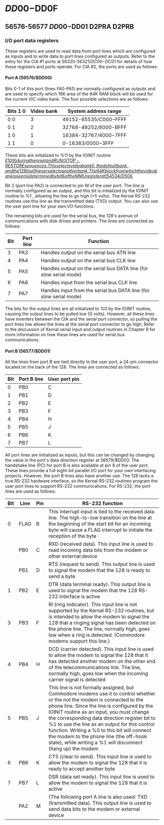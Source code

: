# $DD00-$DD0F

## 56576-56577 $DD00-$DD01 D2PRA D2PRB <a name="DD00"></a><a name="DD01"></a>
### I/O port data registers

These registers are used to read data from port lines which are
configured as inputs and to write data to port lines configured
as outputs. Refer to the entry for the CIA #1 ports at
56320-56321/$DC00-$DC01 for details of how these registers
and ports operate. For CIA #2, the ports are used as follows:

#### Port A (56576/$DD00)
Bits 0-1 of this port (lines FA0-PA1) are normally configured
as outputs and are used to specify which 16K area of the 64K
RAM block will be used for the current VIC video bank. The
four possible selections are as follows:

|Bits 1 0|Video bank|System address range|
|-|-|-|
|0 0|3|49152-65535/$C000-$FFFF|
|0 1|2|32768-49252/$8000-$BFFF|
|1 0|1|16384-32767/$4000-$7FFF|
|1 1|0|0-16383/$0000-$3FFF|

These bits are initialized to %11 by the IOINIT routine
[$E109] during the reset and RUN/STOP-RESTORE sequences.
This selects video bank 0, the default bank, and the
128 itself never selects another bank. The 64K block from
which the video bank is seen is determined by bit 6 of the
MMU register at [54534/$D506](D500#D506).

Bit 2 (port line PA2) is connected to pin M of the user
port. The line is normally configured as an output, and this bit
is initialized by the IOINIT routine to %1 , allowing the line to
go high (+5 volts). The Kernal RS-232 routines use this line
as the transmitted data (TXD) output. You can also use the
user port line for your own I/O functions.

The remaining bits are used for the serial bus, the 128's
avenue of communications with disk drives and printers. The
lines are connected as follows:

|Bit|Port line|Function|
|-|-|-|
|3|PA3|Handles output on the serial bus ATN line|
|4|PA4|Handles output on the serial bus CLK line|
|5|PA5|Handles output on the serial bus DATA line (for slow serial mode)|
|6|PA6|Handles input from the serial bus CLK line|
|7|PA7|Handles input from the serial bus DATA line (for slow serial mode)|

The bits for the output lines are all initialized to %0 by the
IOINIT routine, causing the output lines to be pulled low {0
volts). However, all these lines have inverters between the
CIA and the serial port connector, so pulling the port lines low
allows the lines at the serial port connector to go high. Refer
to the discussion of Kernal serial input and output routines in
Chapter 9 for more information on how these lines are used
for serial bus communications.

#### Port B (56577/$DD01)

All the lines from port B are tied directly to the user port, a
24-pin connector located on the back of the 128. The lines are
connected as follows:

|Bit|Port B line|User port pin|
|-|-|-|
|0|PB0|C|
|1|PB1|D|
|2|PB2|E|
|3|PB3|F|
|4|PB4|H|
|5|PB5|J|
|6|PB6|K|
|7|PB7|L|

All port lines are initialized as inputs, but this can be changed
by changing the value in the port's data direction register at
56579/$DD03. The handshake line (PC) for port B is also
available at pin 8 of the user port, These lines provide a full
eight-bit parallel I/O port for your own interfacing projects.
However, the port B lines also have another use. The 128
lacks a true RS-232 hardware interface, so the Kernal RS-232
routines program the user port lines to support RS-232 communications.
For RS-232, the port lines are used as follows:

|Bit|Line|Pin|RS-232 function|
|-|-|-|-|
|0|FLAG|B|This interrupt input is tied to the received data line. The high-to-low transition on the line at the beginning of the start bit for an incoming byte will cause a FLAG interrupt to initiate the reception of the byte|
||PB0|C|RXD (received data). This input line is used to read incoming data bits from the modem or other external device|
||PB1|D|RTS (request to send). This output line is used to signal the modem that the 128 is ready to send a byte|
|1|PB2|E|DTR (data terminal ready). This output line is used to signal the modem that the 128 RS-232 interface is active|
|3|PB3|F|RI (ring indicator). This input line is not supported by the Kernal RS-232 routines, but is intended to allow the modem to signal the 128 that a ringing signal has been detected on the phone line. The line, normally high, goes low when a ring is detected. (Commodore modems support this line.)|
|4|PB4|H|DCD (carrier detected). This input line is used to allow the modem to signal the 128 that it has detected another modem on the other end of the telecommunications link. The line, normally high, goes low when the incoming carrier signal is detected|
|5|PBS|J|This line is not formally assigned, but Commodore modems use it to control whether or the not the modem is connected to the phone line. Since the line is configured by the IOINIT routine as an input, you must change the corresponding data direction register bit to %1 to use the line as an output for this control function. Writing a %0 to this bit will connect the modem to the phone line (the off-hook state), while writing a %1 will disconnect (hang up) the modem|
|6|PB6|K|CT5 (clear to send). This input line is used to allow the modem to signal the 128 that it is ready to accept another byte|
|7|PB7|L|DSR (data set ready). This input line is used to allow the modem to signal the 128 that it is active|
||PA2|M|(The following port A line is also used: TXD (transmitted data). This output line is used to send data bits to the modem or external device|
